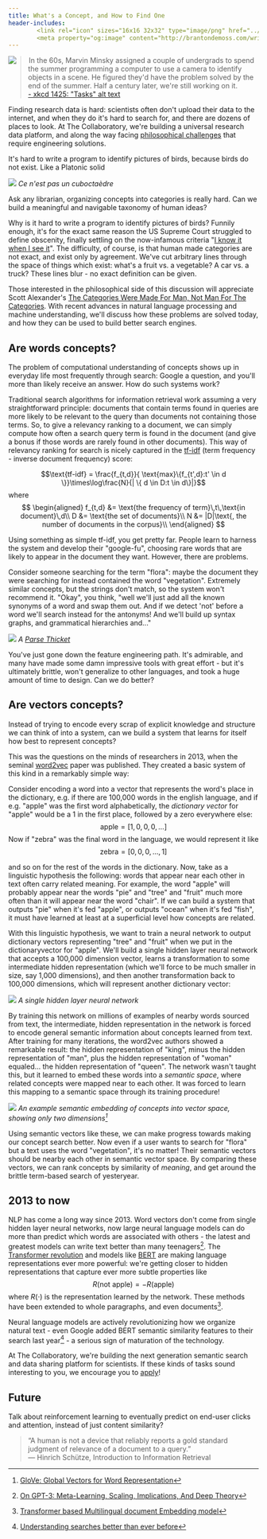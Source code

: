 ```yaml
---
title: What's a Concept, and How to Find One
header-includes:
        <link rel="icon" sizes="16x16 32x32" type="image/png" href="../../favicon.ico">
        <meta property="og:image" content="http://brantondemoss.com/writing/semanticsearch/parsethicket.jpg" />
---
```

<a href="https://xkcd.com/1425/"><img src="xkcdtasks.png" style="float: left; max-width: 25%;margin-right: 5%;"/></a>

> In the 60s, Marvin Minsky assigned a couple of undergrads to spend the summer programming a computer to use a camera to identify objects in a scene. He figured they'd have the problem solved by the end of the summer. Half a century later, we're still working on it.<br>[- xkcd 1425: "Tasks" alt text](https://xkcd.com/1425)

Finding research data is hard: scientists often don't upload their data to the internet, and when they do it's hard to search for, and there are dozens of places to look. At The Collaboratory, we're building a universal research data platform, and along the way facing [philosophical challenges](https://slatestarcodex.com/2014/11/21/the-categories-were-made-for-man-not-man-for-the-categories/) that require engineering solutions.

It's hard to write a program to identify pictures of birds, because birds do not exist. Like a Platonic solid

![](rotato.gif)
*Ce n'est pas un cuboctaèdre*

Ask any librarian, organizing concepts into categories is really hard. Can we build a meaningful and navigable taxonomy of human ideas?

Why is it hard to write a program to identify pictures of birds? Funnily enough, it's for the exact same reason the US Supreme Court struggled to define obscenity, finally settling on the now-infamous criteria "[I know it when I see it](https://en.wikipedia.org/wiki/I_know_it_when_I_see_it)". The difficulty, of course, is that human made categories are not exact, and exist only by agreement. We've cut arbitrary lines through the space of things which exist: what's a fruit vs. a vegetable? A car vs. a truck? These lines blur - no exact definition can be given.

Those interested in the philosophical side of this discussion will appreciate Scott Alexander's [The Categories Were Made For Man, Not Man For The Categories](https://slatestarcodex.com/2014/11/21/the-categories-were-made-for-man-not-man-for-the-categories/). With recent advances in natural language processing and machine understanding, we'll discuss how these problems are solved today, and how they can be used to build better search engines.

## Are words concepts?
The problem of computational understanding of concepts shows up in everyday life most frequently through search: Google a question, and you'll more than likely receive an answer. How do such systems work?

Traditional search algorithms for information retrieval work assuming a very straightforward principle: documents that contain terms found in queries are more likely to be relevant to the query than documents not containing those terms. So, to give a relevancy ranking to a document, we can simply compute how often a search query term is found in the document (and give a bonus if those words are rarely found in other documents). This way of relevancy ranking for search is nicely captured in the [tf-idf](https://en.wikipedia.org/wiki/Tf%E2%80%93idf) (term frequency - inverse document frequency) score:

$$\text{tf-idf} = \frac{f_{t,d}}{ \text{max}\{f_{t',d}:t' \in d \}}\times\log\frac{N}{| \{ d \in D:t \in d\}|}$$
where
$$
\begin{aligned}
f_{t,d} &= \text{the frequency of term}\,t\,\text{in document}\,d\\
D &= \text{the set of documents}\\
N &= |D|\text{, the number of documents in the corpus}\\
\end{aligned}
$$

Using something as simple tf-idf, you get pretty far. People learn to harness the system and develop their "google-fu", choosing rare words that are likely to appear in the document they want. However, there are problems.

Consider someone searching for the term "flora": maybe the document they were searching for instead contained the word "vegetation". Extremely similar concepts, but the strings don't match, so the system won't recommend it. "Okay", you think, "well we'll just add all the known synonyms of a word and swap them out. And if we detect 'not' before a word we'll search instead for the antonyms! And we'll build up syntax graphs, and grammatical hierarchies and..."

![](parsethicket.jpg)
*A [Parse Thicket](https://en.wikipedia.org/wiki/Parse_thicket)*

You've just gone down the feature engineering path. It's admirable, and many have made some damn impressive tools with great effort - but it's ultimately brittle, won't generalize to other languages, and took a huge amount of time to design. Can we do better?

## Are vectors concepts?
Instead of trying to encode every scrap of explicit knowledge and structure we can think of into a system, can we build a system that learns for itself how best to represent concepts?

This was the questions on the minds of researchers in 2013, when the seminal [word2vec](https://arxiv.org/abs/1301.3781) paper was published. They created a basic system of this kind in a remarkably simple way:

Consider encoding a word into a vector that represents the word's place in the dictionary, e.g. if there are 100,000 words in the english language, and if e.g. "apple" was the first word alphabetically, the *dictionary vector* for "apple" would be a 1 in the first place, followed by a zero everywhere else:
$$\text{apple} = [1,0,0,0,...]$$
Now if "zebra" was the final word in the language, we would represent it like
$$\text{zebra} = [0,0,0,...,1]$$

and so on for the rest of the words in the dictionary. Now, take as a linguistic hypothesis the following: words that appear near each other in text often carry related meaning. For example, the word "apple" will probably appear near the words "pie" and "tree" and "fruit" much more often than it will appear near the word "chair". If we can build a system that outputs "pie" when it's fed "apple", or outputs "ocean" when it's fed "fish", it must have learned at least at a superficial level how concepts are related.

With this linguistic hypothesis, we want to train a neural network to output dictionary vectors representing "tree" and "fruit" when we put in the dictionaryvector for "apple". We'll build a single hidden layer neural network that accepts a 100,000 dimension vector, learns a transformation to some intermediate hidden representation (which we'll force to be much smaller in size, say 1,000 dimensions), and then another transformation back to 100,000 dimensions, which will represent another dictionary vector:

![](autoencoder.png)
*A single hidden layer neural network*

By training this network on millions of examples of nearby words sourced from text, the intermediate, hidden representation in the network is forced to encode general semantic information about concepts learned from text. After training for many iterations, the word2vec authors showed a remarkable result: the hidden representation of "king", minus the hidden representation of "man", plus the hidden representation of "woman" equaled... the hidden representation of "queen". The network wasn't taught this, but it learned to embed these words into a *semantic space*, where related concepts were mapped near to each other. It was forced to learn this mapping to a semantic space through its training procedure!

![](glove_embedding.jpg)
*An example semantic embedding of concepts into vector space, showing only two dimensions[^glove]*

Using semantic vectors like these, we can make progress towards making our concept search better. Now even if a user wants to search for "flora" but a text uses the word "vegetation", it's no matter! Their semantic vectors should be nearby each other in semantic vector space. By comparing these vectors, we can rank concepts by similarity of *meaning*, and get around the brittle term-based search of yesteryear.

## 2013 to now
NLP has come a long way since 2013. Word vectors don't come from single hidden layer neural networks, now large neural language models can do more than predict which words are associated with others - the latest and greatest models can write text better than many teenagers[^gwerngpt3]. The [Transformer revolution](https://arxiv.org/abs/1706.03762) and models like [BERT](https://arxiv.org/abs/1810.04805) are making language representations ever more powerful: we're getting closer to hidden representations that capture ever more subtle properties like
$$ R(\text{not apple}) = - R(\text{apple})$$
where $R(\cdot)$ is the representation learned by the network. These methods have been extended to whole paragraphs, and even documents[^laser].

Neural language models are actively revolutionizing how we organize natural text - even Google added BERT semantic similarity features to their search last year[^googlebert] - a serious sign of maturation of the technology.

At The Collaboratory, we're building the next generation semantic search and data sharing platform for scientists. If these kinds of tasks sound interesting to you, we encourage you to [apply](mailto:branton@thecollaboratory.ai)!

## Future
Talk about reinforcement learning to eventually predict on end-user clicks and attention, instead of just content similarity?

>“A human is not a device that reliably reports a gold standard judgment of relevance of a document to a query.”</br>― Hinrich Schütze, Introduction to Information Retrieval 

[^glove]: [GloVe: Global Vectors for Word Representation](https://nlp.stanford.edu/projects/glove/)
[^gwerngpt3]: [On GPT-3: Meta-Learning, Scaling, Implications, And Deep Theory](https://www.gwern.net/newsletter/2020/05#gpt-3)
[^laser]: [Transformer based Multilingual document Embedding model](https://arxiv.org/abs/2008.08567)
[^googlebert]: [Understanding searches better than ever before](https://blog.google/products/search/search-language-understanding-bert/)
